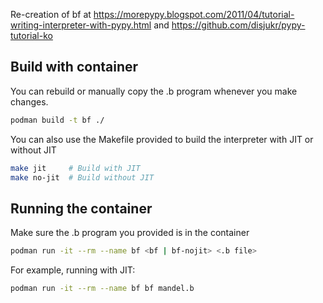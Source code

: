 Re-creation of bf at https://morepypy.blogspot.com/2011/04/tutorial-writing-interpreter-with-pypy.html and https://github.com/disjukr/pypy-tutorial-ko

## Build with container
You can rebuild or manually copy the .b program whenever you make changes.

```sh
podman build -t bf ./
```

You can also use the Makefile provided to build the interpreter with JIT or without JIT
```sh
make jit     # Build with JIT
make no-jit  # Build without JIT
```

## Running the container
Make sure the .b program you provided is in the container

```sh
podman run -it --rm --name bf <bf | bf-nojit> <.b file>
```

For example, running with JIT:
```sh
podman run -it --rm --name bf bf mandel.b
```
